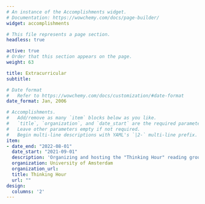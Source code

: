 ```yaml
---
# An instance of the Accomplishments widget.
# Documentation: https://wowchemy.com/docs/page-builder/
widget: accomplishments

# This file represents a page section.
headless: true

active: true
# Order that this section appears on the page.
weight: 63

title: Extracurricular
subtitle:

# Date format
#   Refer to https://wowchemy.com/docs/customization/#date-format
date_format: Jan, 2006

# Accomplishments.
#   Add/remove as many `item` blocks below as you like.
#   `title`, `organization`, and `date_start` are the required parameters.
#   Leave other parameters empty if not required.
#   Begin multi-line descriptions with YAML's `|2-` multi-line prefix.
item:
- date_end: "2022-08-01"
  date_start: "2021-09-01"
  description: 'Organizing and hosting the "Thinking Hour" reading group, with invited talks and tutorials'
  organization: University of Amsterdam
  organization_url:
  title: Thinking Hour
  url: ""
design:
  columns: '2'
---
```



